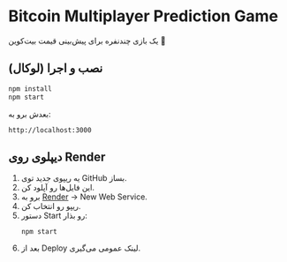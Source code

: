 # Bitcoin Multiplayer Prediction Game

یک بازی چندنفره برای پیش‌بینی قیمت بیت‌کوین 🚀

## نصب و اجرا (لوکال)
```bash
npm install
npm start
```
بعدش برو به:
```
http://localhost:3000
```

## دیپلوی روی Render
1. یه ریپوی جدید توی GitHub بساز.  
2. این فایل‌ها رو آپلود کن.  
3. برو به [Render](https://render.com) → New Web Service.  
4. ریپو رو انتخاب کن.  
5. دستور Start رو بذار:  
   ```
   npm start
   ```
6. بعد از Deploy لینک عمومی می‌گیری.
